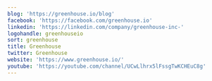 ```yaml
---
blog: 'https://greenhouse.io/blog'
facebook: 'https://facebook.com/greenhouse.io'
linkedin: 'https://linkedin.com/company/greenhouse-inc-'
logohandle: greenhouseio
sort: greenhouse
title: Greenhouse
twitter: Greenhouse
website: 'https://www.greenhouse.io/'
youtube: 'https://youtube.com/channel/UCwLlhrx5lFssgTwKCHEuC8g'
---
```

